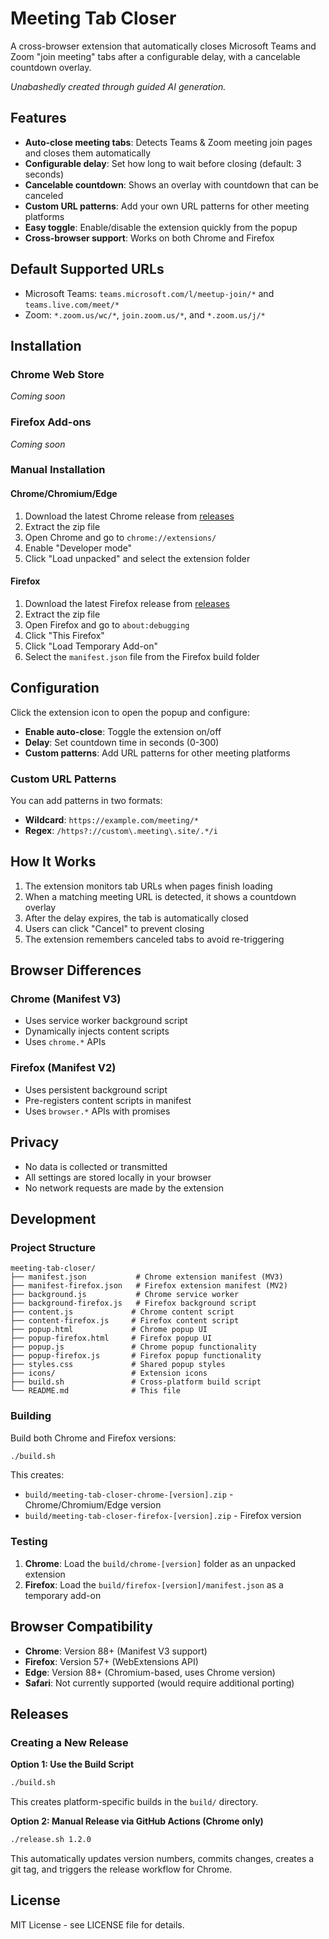 
# Meeting Tab Closer

A cross-browser extension that automatically closes Microsoft Teams and Zoom "join meeting" tabs after a configurable delay, with a cancelable countdown overlay.

*Unabashedly created through guided AI generation.*

## Features

- **Auto-close meeting tabs**: Detects Teams & Zoom meeting join pages and closes them automatically
- **Configurable delay**: Set how long to wait before closing (default: 3 seconds)
- **Cancelable countdown**: Shows an overlay with countdown that can be canceled
- **Custom URL patterns**: Add your own URL patterns for other meeting platforms
- **Easy toggle**: Enable/disable the extension quickly from the popup
- **Cross-browser support**: Works on both Chrome and Firefox

## Default Supported URLs

- Microsoft Teams: `teams.microsoft.com/l/meetup-join/*` and `teams.live.com/meet/*`
- Zoom: `*.zoom.us/wc/*`, `join.zoom.us/*`, and `*.zoom.us/j/*`

## Installation

### Chrome Web Store
*Coming soon*

### Firefox Add-ons
*Coming soon*

### Manual Installation

#### Chrome/Chromium/Edge
1. Download the latest Chrome release from [releases](https://github.com/seanfisher/meeting-tab-closer-extension/releases)
2. Extract the zip file
3. Open Chrome and go to `chrome://extensions/`
4. Enable "Developer mode"
5. Click "Load unpacked" and select the extension folder

#### Firefox
1. Download the latest Firefox release from [releases](https://github.com/seanfisher/meeting-tab-closer-extension/releases)
2. Extract the zip file
3. Open Firefox and go to `about:debugging`
4. Click "This Firefox"
5. Click "Load Temporary Add-on"
6. Select the `manifest.json` file from the Firefox build folder

## Configuration

Click the extension icon to open the popup and configure:

- **Enable auto-close**: Toggle the extension on/off
- **Delay**: Set countdown time in seconds (0-300)
- **Custom patterns**: Add URL patterns for other meeting platforms

### Custom URL Patterns

You can add patterns in two formats:
- **Wildcard**: `https://example.com/meeting/*`
- **Regex**: `/https?://custom\.meeting\.site/.*/i`

## How It Works

1. The extension monitors tab URLs when pages finish loading
2. When a matching meeting URL is detected, it shows a countdown overlay
3. After the delay expires, the tab is automatically closed
4. Users can click "Cancel" to prevent closing
5. The extension remembers canceled tabs to avoid re-triggering

## Browser Differences

### Chrome (Manifest V3)
- Uses service worker background script
- Dynamically injects content scripts
- Uses `chrome.*` APIs

### Firefox (Manifest V2)
- Uses persistent background script
- Pre-registers content scripts in manifest
- Uses `browser.*` APIs with promises

## Privacy

- No data is collected or transmitted
- All settings are stored locally in your browser
- No network requests are made by the extension

## Development

### Project Structure
```
meeting-tab-closer/
├── manifest.json           # Chrome extension manifest (MV3)
├── manifest-firefox.json   # Firefox extension manifest (MV2)
├── background.js           # Chrome service worker
├── background-firefox.js   # Firefox background script
├── content.js             # Chrome content script
├── content-firefox.js     # Firefox content script
├── popup.html             # Chrome popup UI
├── popup-firefox.html     # Firefox popup UI
├── popup.js               # Chrome popup functionality
├── popup-firefox.js       # Firefox popup functionality
├── styles.css             # Shared popup styles
├── icons/                 # Extension icons
├── build.sh               # Cross-platform build script
└── README.md              # This file
```

### Building

Build both Chrome and Firefox versions:
```bash
./build.sh
```

This creates:
- `build/meeting-tab-closer-chrome-[version].zip` - Chrome/Chromium/Edge version
- `build/meeting-tab-closer-firefox-[version].zip` - Firefox version

### Testing

1. **Chrome**: Load the `build/chrome-[version]` folder as an unpacked extension
2. **Firefox**: Load the `build/firefox-[version]/manifest.json` as a temporary add-on

## Browser Compatibility

- **Chrome**: Version 88+ (Manifest V3 support)
- **Firefox**: Version 57+ (WebExtensions API)
- **Edge**: Version 88+ (Chromium-based, uses Chrome version)
- **Safari**: Not currently supported (would require additional porting)

## Releases

### Creating a New Release

**Option 1: Use the Build Script**
```bash
./build.sh
```
This creates platform-specific builds in the `build/` directory.

**Option 2: Manual Release via GitHub Actions (Chrome only)**
```bash
./release.sh 1.2.0
```
This automatically updates version numbers, commits changes, creates a git tag, and triggers the release workflow for Chrome.

## License

MIT License - see LICENSE file for details.

